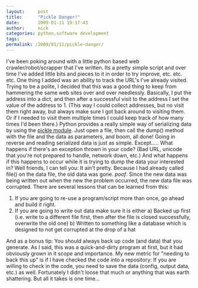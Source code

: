 ```yaml
---
layout:     post
title:      "Pickle Danger!"
date:       2009-01-11 19:17:43
author:     nick
categories: python,software development
tags:  
permalink: /2009/01/11/pickle-danger/
---
```

I've been poking around with a little python based web crawler/robot/scrapper that I've written. Its a pretty simple script and over time I've added little bits and pieces to it in order to try improve, etc. etc. etc. One thing I added was an ability to track the URL's I've already visited. Trying to be a polite, I decided that this was a good thing to keep from hammering the same web sites over and over needlessly. Basically, I put the address into a dict, and then after a successful visit to the address I set the value of the address to 1. (This way I could collect addresses, but no visit them right away, but always make sure I got back around to visiting them. Or if I needed to visit them multiple times I could keep track of how many times I'd been there.) Python provides a really simple way of serializing data by using the [pickle module](http://docs.python.org/library/pickle.html). Just open a file, then call the dump() method with the file and the data as parameters, and boom, all done! Going in reverse and reading serialized data is just as simple. Except..... What happens if there's an exception thrown in your code? (Bad URL, unicode that you're not prepared to handle, network down, etc.) And what happens if this happens to occur while it is trying to dump the data your interested in? Well friends, I can tell you: It ain't pretty. Because I had already called file() on the data file, the old data was gone. *poof*. Since the new data was being written out when the new the problem occurred, the new data file was corrupted. There are several lessons that can be learned from this: 

  1. If you are going to re-use a program/script more than once, go ahead and build it right.
  2. If you are going to write out data make sure it is either a) Backed up first (i.e. write to a different file first, then after the file is closed successfully, overwrite the old one) b) Written to something like a database which is designed to not get corrupted at the drop of a hat

And as a bonus tip: You should always back up code (and data) that you generate. As I said, this was a quick-and-dirty program at first, but it had obviously grown in it scope and importance. My new metric for "needing to back this up" is if I have checked the code into a repository: If you are willing to check in the code, you need to save the data (config, output data, etc.) as well. Fortunately I didn't loose that much or anything that was earth shattering. But all it takes is one time...
